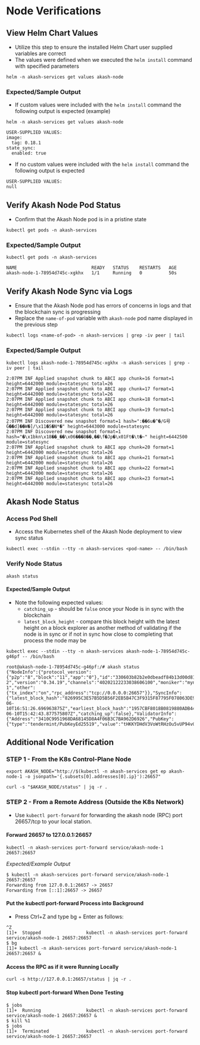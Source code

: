 # Node Verifications

## View Helm Chart Values

* Utilize this step to ensure the installed Helm Chart user supplied variables are correct
* The values were defined when we executed the `helm install` command with specified parameters

```
helm -n akash-services get values akash-node
```

### **Expected/Sample Output**

* If custom values were included with the `helm install` command the following output is expected (example)

```
helm -n akash-services get values akash-node

USER-SUPPLIED VALUES:
image:
  tag: 0.18.1
state_sync:
  enabled: true
```

* If no custom values were included with the `helm install` command the following output is expected

```
USER-SUPPLIED VALUES:
null
```

## Verify Akash Node Pod Status

* Confirm that the Akash Node pod is in a pristine state

```
kubectl get pods -n akash-services
```

### Expected/Sample Output

```
kubectl get pods -n akash-services

NAME                            READY   STATUS    RESTARTS   AGE
akash-node-1-78954d745c-xgkhx   1/1     Running   0          50s
```

## Verify Akash Node Sync via Logs

* Ensure that the Akash Node pod has errors of concerns in logs and that the blockchain sync is progressing
* Replace the `name-of-pod` variable with `akash-node` pod name displayed in the previous step

```
kubectl logs <name-of-pod> -n akash-services | grep -iv peer | tail
```

### Expected/Sample Output

```
kubectl logs akash-node-1-78954d745c-xgkhx -n akash-services | grep -iv peer | tail

2:07PM INF Applied snapshot chunk to ABCI app chunk=16 format=1 height=6442000 module=statesync total=26
2:07PM INF Applied snapshot chunk to ABCI app chunk=17 format=1 height=6442000 module=statesync total=26
2:07PM INF Applied snapshot chunk to ABCI app chunk=18 format=1 height=6442000 module=statesync total=26
2:07PM INF Applied snapshot chunk to ABCI app chunk=19 format=1 height=6442000 module=statesync total=26
2:07PM INF Discovered new snapshot format=1 hash=":��6u�^�/G号Ĝ��d]��W�]/\x11�S�N*�" height=6443000 module=statesync
2:07PM INF Discovered new snapshot format=1 hash="�\x1bkn\x18��_��\x06���8��,��\f�Jp�\x01Ft�\t�~" height=6442500 module=statesync
2:07PM INF Applied snapshot chunk to ABCI app chunk=20 format=1 height=6442000 module=statesync total=26
2:07PM INF Applied snapshot chunk to ABCI app chunk=21 format=1 height=6442000 module=statesync total=26
2:07PM INF Applied snapshot chunk to ABCI app chunk=22 format=1 height=6442000 module=statesync total=26
2:07PM INF Applied snapshot chunk to ABCI app chunk=23 format=1 height=6442000 module=statesync total=26
```

## Akash Node Status

### Access Pod Shell

* Access the Kubernetes shell of the Akash Node deployment to view sync status

```
kubectl exec --stdin --tty -n akash-services <pod-name> -- /bin/bash
```

### Verify Node Status

```
akash status
```

#### Expected/Sample Output

* Note the following expected values:
  * `catching_up` - should be `false` once your Node is in sync with the blockchain
  * `latest_block_height` - compare this block height with the latest height on a block explorer as another method of validating if the node is in sync or if not in sync how close to completing that process the node may be

```
kubectl exec --stdin --tty -n akash-services akash-node-1-78954d745c-g46pf -- /bin/bash

root@akash-node-1-78954d745c-g46pf:/# akash status
{"NodeInfo":{"protocol_version":{"p2p":"8","block":"11","app":"0"},"id":"330603b82b2e0dbeadf84b13d00d81ff19017854","listen_addr":"tcp://0.0.0.0:26656","network":"akashnet-2","version":"0.34.19","channels":"40202122233038606100","moniker":"mynode-1","other":{"tx_index":"on","rpc_address":"tcp://0.0.0.0:26657"}},"SyncInfo":{"latest_block_hash":"826995C3E57B5D5B56F2EB5B47C3F9315F87795F078063DE9E6C736064C3A6C3","latest_app_hash":"1B3DCEFCFA1752777FBEC5B1E26DCB29484D22518C86492D50E8FCE02560D1B5","latest_block_height":"6260678","latest_block_time":"2022-06-10T16:51:26.696963875Z","earliest_block_hash":"1957CBF8018B0819880ADB44402AE837E170FAD47FF5F745F9872D622F037816","earliest_app_hash":"2A0D0C3541D399D24C26A4098A5741C628B28AC15EFEA6947DF6D3D71FD24B1F","earliest_block_height":"6260001","earliest_block_time":"2022-06-10T15:42:43.877575807Z","catching_up":false},"ValidatorInfo":{"Address":"3410C9951968DA68145D8A4F06B3C7BA962D6926","PubKey":{"type":"tendermint/PubKeyEd25519","value":"tHKKYDHdV3VoWtRHzOu5vUP94vGc98QD8bxytH1Jlwo="},"VotingPower":"0"}}
```

## Additional Node Verification

### STEP 1 - From the K8s Control-Plane Node

```
export AKASH_NODE="http://$(kubectl -n akash-services get ep akash-node-1 -o jsonpath='{.subsets[0].addresses[0].ip}'):26657"

curl -s "$AKASH_NODE/status" | jq -r .
```

### STEP 2 - From a Remote Address (Outside the K8s Network)

* Use `kubectl port-forward` for forwarding the akash node (RPC) port 26657/tcp to your local station.

#### Forward 26657 to 127.0.0.1:26657

```
kubectl -n akash-services port-forward service/akash-node-1 26657:26657
```

_Expected/Example Output_

```
$ kubectl -n akash-services port-forward service/akash-node-1 26657:26657
Forwarding from 127.0.0.1:26657 -> 26657
Forwarding from [::1]:26657 -> 26657
```

#### Put the kubectl port-forward Process into Background

* Press Ctrl+Z and type bg + Enter as follows:

```
^Z
[1]+  Stopped                 kubectl -n akash-services port-forward service/akash-node-1 26657:26657
$ bg
[1]+ kubectl -n akash-services port-forward service/akash-node-1 26657:26657 &
```

#### Access the RPC as if it were Running Locally

```
curl -s http://127.0.0.1:26657/status | jq -r .
```

#### Stop kubectl port-forward When Done Testing

```
$ jobs
[1]+  Running                 kubectl -n akash-services port-forward service/akash-node-1 26657:26657 &
$ kill %1
$ jobs
[1]+  Terminated              kubectl -n akash-services port-forward service/akash-node-1 26657:26657
```

